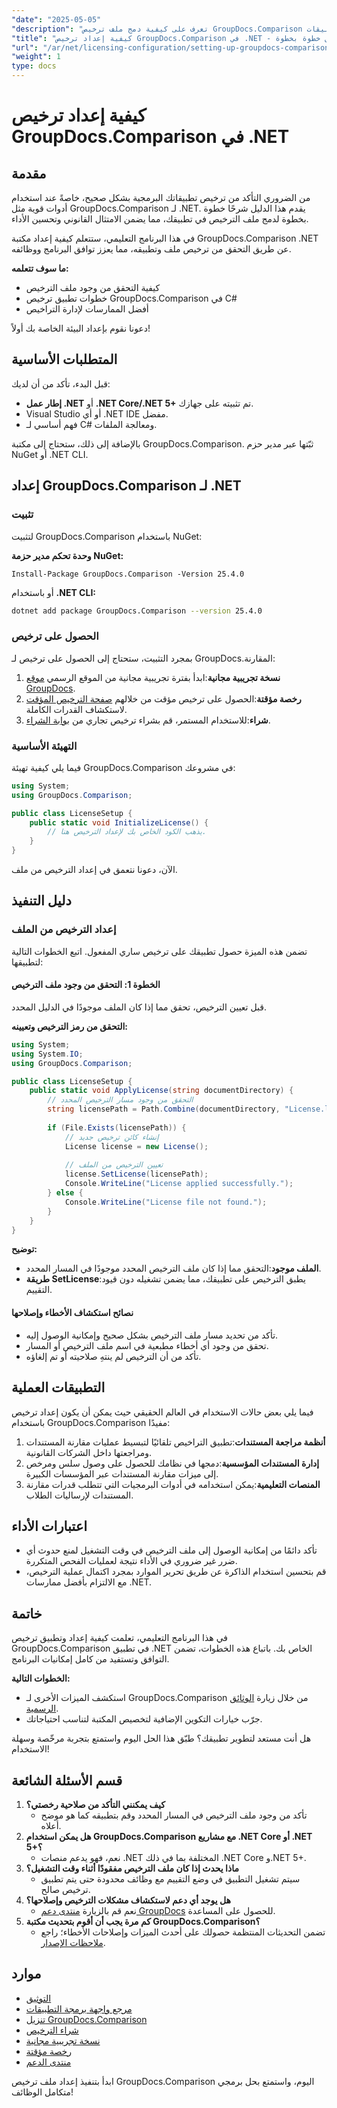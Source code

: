 ```yaml
---
"date": "2025-05-05"
"description": "تعرف على كيفية دمج ملف ترخيص GroupDocs.Comparison وتطبيقه في تطبيقات .NET الخاصة بك لتحقيق التوافق والوظائف السلسة للبرامج."
"title": "كيفية إعداد ترخيص GroupDocs.Comparison في .NET - دليل خطوة بخطوة"
"url": "/ar/net/licensing-configuration/setting-up-groupdocs-comparison-license-net/"
"weight": 1
type: docs
---
```

# كيفية إعداد ترخيص GroupDocs.Comparison في .NET

## مقدمة

من الضروري التأكد من ترخيص تطبيقاتك البرمجية بشكل صحيح، خاصةً عند استخدام أدوات قوية مثل GroupDocs.Comparison لـ .NET. يقدم هذا الدليل شرحًا خطوة بخطوة لدمج ملف الترخيص في تطبيقك، مما يضمن الامتثال القانوني وتحسين الأداء.

في هذا البرنامج التعليمي، ستتعلم كيفية إعداد مكتبة GroupDocs.Comparison .NET عن طريق التحقق من ترخيص ملف وتطبيقه، مما يعزز توافق البرنامج ووظائفه.

**ما سوف تتعلمه:**
- كيفية التحقق من وجود ملف الترخيص
- خطوات تطبيق ترخيص GroupDocs.Comparison في C#
- أفضل الممارسات لإدارة التراخيص

دعونا نقوم بإعداد البيئة الخاصة بك أولاً!

## المتطلبات الأساسية

قبل البدء، تأكد من أن لديك:
- **إطار عمل .NET** أو **.NET Core/.NET 5+** تم تثبيته على جهازك.
- Visual Studio أو أي .NET IDE مفضل.
- فهم أساسي لـ C# ومعالجة الملفات.

بالإضافة إلى ذلك، ستحتاج إلى مكتبة GroupDocs.Comparison. ثبّتها عبر مدير حزم NuGet أو .NET CLI.

## إعداد GroupDocs.Comparison لـ .NET

### تثبيت

لتثبيت GroupDocs.Comparison باستخدام NuGet:

**وحدة تحكم مدير حزمة NuGet:**
```shell
Install-Package GroupDocs.Comparison -Version 25.4.0
```
أو باستخدام **.NET CLI:**
```bash
dotnet add package GroupDocs.Comparison --version 25.4.0
```

### الحصول على ترخيص

بمجرد التثبيت، ستحتاج إلى الحصول على ترخيص لـ GroupDocs.المقارنة:
1. **نسخة تجريبية مجانية**:ابدأ بفترة تجريبية مجانية من الموقع الرسمي [موقع GroupDocs](https://releases.groupdocs.com/comparison/net/).
2. **رخصة مؤقتة**:الحصول على ترخيص مؤقت من خلالهم [صفحة الترخيص المؤقت](https://purchase.groupdocs.com/temporary-license/) لاستكشاف القدرات الكاملة.
3. **شراء**:للاستخدام المستمر، قم بشراء ترخيص تجاري من [بوابة الشراء](https://purchase.groupdocs.com/buy).

### التهيئة الأساسية

فيما يلي كيفية تهيئة GroupDocs.Comparison في مشروعك:

```csharp
using System;
using GroupDocs.Comparison;

public class LicenseSetup {
    public static void InitializeLicense() {
        // يذهب الكود الخاص بك لإعداد الترخيص هنا.
    }
}
```

الآن، دعونا نتعمق في إعداد الترخيص من ملف.

## دليل التنفيذ

### إعداد الترخيص من الملف

تضمن هذه الميزة حصول تطبيقك على ترخيص ساري المفعول. اتبع الخطوات التالية لتطبيقها:

#### الخطوة 1: التحقق من وجود ملف الترخيص

قبل تعيين الترخيص، تحقق مما إذا كان الملف موجودًا في الدليل المحدد.

**التحقق من رمز الترخيص وتعيينه:**
```csharp
using System;
using System.IO;
using GroupDocs.Comparison;

public class LicenseSetup {
    public static void ApplyLicense(string documentDirectory) {
        // التحقق من وجود مسار الترخيص المحدد
        string licensePath = Path.Combine(documentDirectory, "License.lic");
        
        if (File.Exists(licensePath)) {
            // إنشاء كائن ترخيص جديد
            License license = new License();
            
            // تعيين الترخيص من الملف
            license.SetLicense(licensePath);
            Console.WriteLine("License applied successfully.");
        } else {
            Console.WriteLine("License file not found.");
        }
    }
}
```

**توضيح:**
- **الملف موجود**:التحقق مما إذا كان ملف الترخيص المحدد موجودًا في المسار المحدد.
- **طريقة SetLicense**:يطبق الترخيص على تطبيقك، مما يضمن تشغيله دون قيود التقييم.

#### نصائح استكشاف الأخطاء وإصلاحها

- تأكد من تحديد مسار ملف الترخيص بشكل صحيح وإمكانية الوصول إليه.
- تحقق من وجود أي أخطاء مطبعية في اسم ملف الترخيص أو المسار.
- تأكد من أن الترخيص لم ينتهِ صلاحيته أو تم إلغاؤه.

## التطبيقات العملية

فيما يلي بعض حالات الاستخدام في العالم الحقيقي حيث يمكن أن يكون إعداد ترخيص باستخدام GroupDocs.Comparison مفيدًا:
1. **أنظمة مراجعة المستندات**:تطبيق التراخيص تلقائيًا لتبسيط عمليات مقارنة المستندات ومراجعتها داخل الشركات القانونية.
2. **إدارة المستندات المؤسسية**:دمجها في نظامك للحصول على وصول سلس ومرخص إلى ميزات مقارنة المستندات عبر المؤسسات الكبيرة.
3. **المنصات التعليمية**:يمكن استخدامه في أدوات البرمجيات التي تتطلب قدرات مقارنة المستندات لإرساليات الطلاب.

## اعتبارات الأداء

- تأكد دائمًا من إمكانية الوصول إلى ملف الترخيص في وقت التشغيل لمنع حدوث أي ضرر غير ضروري في الأداء نتيجة لعمليات الفحص المتكررة.
- قم بتحسين استخدام الذاكرة عن طريق تحرير الموارد بمجرد اكتمال عملية الترخيص، مع الالتزام بأفضل ممارسات .NET.

## خاتمة

في هذا البرنامج التعليمي، تعلمت كيفية إعداد وتطبيق ترخيص GroupDocs.Comparison في تطبيق .NET الخاص بك. باتباع هذه الخطوات، تضمن التوافق وتستفيد من كامل إمكانيات البرنامج. 

**الخطوات التالية:**
- استكشف الميزات الأخرى لـ GroupDocs.Comparison من خلال زيارة [الوثائق الرسمية](https://docs.groupdocs.com/comparison/net/).
- جرّب خيارات التكوين الإضافية لتخصيص المكتبة لتناسب احتياجاتك.

هل أنت مستعد لتطوير تطبيقك؟ طبّق هذا الحل اليوم واستمتع بتجربة مرخّصة وسهلة الاستخدام!

## قسم الأسئلة الشائعة

1. **كيف يمكنني التأكد من صلاحية رخصتي؟**
   - تأكد من وجود ملف الترخيص في المسار المحدد وقم بتطبيقه كما هو موضح أعلاه.
2. **هل يمكن استخدام GroupDocs.Comparison مع مشاريع .NET Core أو .NET 5+؟**
   - نعم، فهو يدعم منصات .NET المختلفة بما في ذلك .NET Core و.NET 5+.
3. **ماذا يحدث إذا كان ملف الترخيص مفقودًا أثناء وقت التشغيل؟**
   - سيتم تشغيل التطبيق في وضع التقييم مع وظائف محدودة حتى يتم تطبيق ترخيص صالح.
4. **هل يوجد أي دعم لاستكشاف مشكلات الترخيص وإصلاحها؟**
   - نعم قم بالزيارة [منتدى دعم GroupDocs](https://forum.groupdocs.com/c/comparison/) للحصول على المساعدة.
5. **كم مرة يجب أن أقوم بتحديث مكتبة GroupDocs.Comparison؟**
   - تضمن التحديثات المنتظمة حصولك على أحدث الميزات وإصلاحات الأخطاء؛ راجع [ملاحظات الإصدار](https://releases.groupdocs.com/comparison/net/).

## موارد
- [التوثيق](https://docs.groupdocs.com/comparison/net/)
- [مرجع واجهة برمجة التطبيقات](https://reference.groupdocs.com/comparison/net/)
- [تنزيل GroupDocs.Comparison](https://releases.groupdocs.com/comparison/net/)
- [شراء الترخيص](https://purchase.groupdocs.com/buy)
- [نسخة تجريبية مجانية](https://releases.groupdocs.com/comparison/net/)
- [رخصة مؤقتة](https://purchase.groupdocs.com/temporary-license/)
- [منتدى الدعم](https://forum.groupdocs.com/c/comparison/)

ابدأ بتنفيذ إعداد ملف ترخيص GroupDocs.Comparison اليوم، واستمتع بحل برمجي متكامل الوظائف!